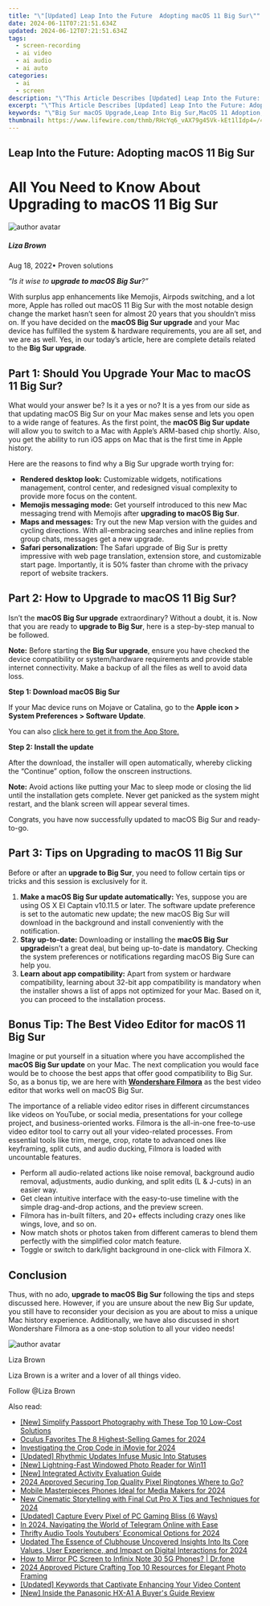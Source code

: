 ```yaml
---
title: "\"[Updated] Leap Into the Future  Adopting macOS 11 Big Sur\""
date: 2024-06-11T07:21:51.634Z
updated: 2024-06-12T07:21:51.634Z
tags: 
  - screen-recording
  - ai video
  - ai audio
  - ai auto
categories: 
  - ai
  - screen
description: "\"This Article Describes [Updated] Leap Into the Future: Adopting macOS 11 Big Sur\""
excerpt: "\"This Article Describes [Updated] Leap Into the Future: Adopting macOS 11 Big Sur\""
keywords: "\"Big Sur macOS Upgrade,Leap Into Big Sur,MacOS 11 Adoption,Future macOS Release,Adopting Big Sur OS,Transition to macOS Big Sur,Next-Gen macOS Switch\""
thumbnail: https://www.lifewire.com/thmb/RHcYq6_vAX79g45Vk-kEt1lIdp4=/400x300/filters:no_upscale():max_bytes(150000):strip_icc()/samsung-unveils-new-products-at-its-annual-unpacked-event-1200186175-0a17180ae84e47f488f43d3afbb7daa6.jpg
---
```


## Leap Into the Future: Adopting macOS 11 Big Sur

# All You Need to Know About Upgrading to macOS 11 Big Sur

![author avatar](https://lh5.googleusercontent.com/-AIMmjowaFs4/AAAAAAAAAAI/AAAAAAAAABc/Y5UmwDaI7HU/s250-c-k/photo.jpg)

##### Liza Brown

 Aug 18, 2022• Proven solutions

_“Is it wise to **upgrade to macOS Big Sur**?”_

With surplus app enhancements like Memojis, Airpods switching, and a lot more, Apple has rolled out macOS 11 Big Sur with the most notable design change the market hasn’t seen for almost 20 years that you shouldn’t miss on. If you have decided on the **macOS Big Sur upgrade** and your Mac device has fulfilled the system & hardware requirements, you are all set, and we are as well. Yes, in our today’s article, here are complete details related to the **Big Sur upgrade**.

## Part 1: Should You Upgrade Your Mac to macOS 11 Big Sur?

What would your answer be? Is it a yes or no? It is a yes from our side as that updating macOS Big Sur on your Mac makes sense and lets you open to a wide range of features. As the first point, the **macOS Big Sur update** will allow you to switch to a Mac with Apple’s ARM-based chip shortly. Also, you get the ability to run iOS apps on Mac that is the first time in Apple history.

Here are the reasons to find why a Big Sur upgrade worth trying for:

* **Rendered desktop look:** Customizable widgets, notifications management, control center, and redesigned visual complexity to provide more focus on the content.
* **Memojis messaging mode:** Get yourself introduced to this new Mac messaging trend with Memojis after **upgrading to macOS Big Sur**.
* **Maps and messages:** Try out the new Map version with the guides and cycling directions. With all-embracing searches and inline replies from group chats, messages get a new upgrade.
* **Safari personalization:** The Safari upgrade of Big Sur is pretty impressive with web page translation, extension store, and customizable start page. Importantly, it is 50% faster than chrome with the privacy report of website trackers.

## Part 2: How to Upgrade to macOS 11 Big Sur?

Isn’t the **macOS Big Sur upgrade** extraordinary? Without a doubt, it is. Now that you are ready to **upgrade to Big Sur**, here is a step-by-step manual to be followed.

**Note:** Before starting the **Big Sur upgrade**, ensure you have checked the device compatibility or system/hardware requirements and provide stable internet connectivity. Make a backup of all the files as well to avoid data loss.

**Step 1: Download macOS Big Sur**

If your Mac device runs on Mojave or Catalina, go to the **Apple icon > System Preferences > Software Update**.

You can also [click here to get it from the App Store.](https://apps.apple.com/us/app/macos-big-sur/id1526878132?mt=12)

**Step 2: Install the update**

After the download, the installer will open automatically, whereby clicking the “Continue” option, follow the onscreen instructions.

**Note:** Avoid actions like putting your Mac to sleep mode or closing the lid until the installation gets complete. Never get panicked as the system might restart, and the blank screen will appear several times.

Congrats, you have now successfully updated to macOS Big Sur and ready-to-go.

## Part 3: Tips on Upgrading to macOS 11 Big Sur

Before or after an **upgrade to Big Sur**, you need to follow certain tips or tricks and this session is exclusively for it.

1. **Make a macOS Big Sur update automatically:** Yes, suppose you are using OS X EI Captain v10.11.5 or later. The software update preference is set to the automatic new update; the new macOS Big Sur will download in the background and install conveniently with the notification.
2. **Stay up-to-date:** Downloading or installing the **macOS Big Sur upgrade**isn’t a great deal, but being up-to-date is mandatory. Checking the system preferences or notifications regarding macOS Big Sure can help you.
3. **Learn about app compatibility:** Apart from system or hardware compatibility, learning about 32-bit app compatibility is mandatory when the installer shows a list of apps not optimized for your Mac. Based on it, you can proceed to the installation process.

## Bonus Tip: The Best Video Editor for macOS 11 Big Sur

Imagine or put yourself in a situation where you have accomplished the **macOS Big Sur update** on your Mac. The next complication you would face would be to choose the best apps that offer good compatibility to Big Sur. So, as a bonus tip, we are here with [**Wondershare Filmora**](https://tools.techidaily.com/wondershare/filmora/download/) as the best video editor that works well on macOS Big Sur.

The importance of a reliable video editor rises in different circumstances like videos on YouTube, or social media, presentations for your college project, and business-oriented works. Filmora is the all-in-one free-to-use video editor tool to carry out all your video-related processes. From essential tools like trim, merge, crop, rotate to advanced ones like keyframing, split cuts, and audio ducking, Filmora is loaded with uncountable features.

* Perform all audio-related actions like noise removal, background audio removal, adjustments, audio dunking, and split edits (L & J-cuts) in an easier way.
* Get clean intuitive interface with the easy-to-use timeline with the simple drag-and-drop actions, and the preview screen.
* Filmora has in-built filters, and 20+ effects including crazy ones like wings, love, and so on.
* Now match shots or photos taken from different cameras to blend them perfectly with the simplified color match feature.
* Toggle or switch to dark/light background in one-click with Filmora X.

## Conclusion

Thus, with no ado, **upgrade to macOS Big Sur** following the tips and steps discussed here. However, if you are unsure about the new Big Sur update, you still have to reconsider your decision as you are about to miss a unique Mac history experience. Additionally, we have also discussed in short Wondershare Filmora as a one-stop solution to all your video needs!

![author avatar](https://lh5.googleusercontent.com/-AIMmjowaFs4/AAAAAAAAAAI/AAAAAAAAABc/Y5UmwDaI7HU/s250-c-k/photo.jpg)

Liza Brown

Liza Brown is a writer and a lover of all things video.

Follow @Liza Brown

<span class="atpl-alsoreadstyle">Also read:</span>
<div><ul>
<li><a href="https://extra-skills.techidaily.com/new-simplify-passport-photography-with-these-top-10-low-cost-solutions/"><u>[New] Simplify Passport Photography with These Top 10 Low-Cost Solutions</u></a></li>
<li><a href="https://extra-skills.techidaily.com/oculus-favorites-the-8-highest-selling-games-for-2024/"><u>Oculus Favorites  The 8 Highest-Selling Games for 2024</u></a></li>
<li><a href="https://extra-skills.techidaily.com/investigating-the-crop-code-in-imovie-for-2024/"><u>Investigating the Crop Code in iMovie for 2024</u></a></li>
<li><a href="https://extra-skills.techidaily.com/updated-rhythmic-updates-infuse-music-into-statuses/"><u>[Updated] Rhythmic Updates  Infuse Music Into Statuses</u></a></li>
<li><a href="https://extra-skills.techidaily.com/new-lightning-fast-windowed-photo-reader-for-win11/"><u>[New] Lightning-Fast Windowed Photo Reader for Win11</u></a></li>
<li><a href="https://extra-skills.techidaily.com/new-integrated-activity-evaluation-guide/"><u>[New] Integrated Activity Evaluation Guide</u></a></li>
<li><a href="https://extra-skills.techidaily.com/2024-approved-securing-top-quality-pixel-ringtones-where-to-go/"><u>2024 Approved  Securing Top Quality Pixel Ringtones  Where to Go?</u></a></li>
<li><a href="https://extra-skills.techidaily.com/mobile-masterpieces-phones-ideal-for-media-makers-for-2024/"><u>Mobile Masterpieces  Phones Ideal for Media Makers for 2024</u></a></li>
<li><a href="https://video-content-creator.techidaily.com/new-cinematic-storytelling-with-final-cut-pro-x-tips-and-techniques-for-2024/"><u>New Cinematic Storytelling with Final Cut Pro X Tips and Techniques for 2024</u></a></li>
<li><a href="https://screen-activity-recording.techidaily.com/updated-capture-every-pixel-of-pc-gaming-bliss-6-ways/"><u>[Updated] Capture Every Pixel of PC Gaming Bliss (6 Ways)</u></a></li>
<li><a href="https://extra-guidance.techidaily.com/in-2024-navigating-the-world-of-telegram-online-with-ease/"><u>In 2024, Navigating the World of Telegram Online with Ease</u></a></li>
<li><a href="https://facebook-video-footage.techidaily.com/thrifty-audio-tools-youtubers-economical-options-for-2024/"><u>Thrifty Audio Tools  Youtubers’ Economical Options for 2024</u></a></li>
<li><a href="https://voice-adjusting.techidaily.com/updated-the-essence-of-clubhouse-uncovered-insights-into-its-core-values-user-experience-and-impact-on-digital-interactions-for-2024/"><u>Updated The Essence of Clubhouse Uncovered Insights Into Its Core Values, User Experience, and Impact on Digital Interactions for 2024</u></a></li>
<li><a href="https://screen-mirror.techidaily.com/how-to-mirror-pc-screen-to-infinix-note-30-5g-phones-drfone-by-drfone-android/"><u>How to Mirror PC Screen to Infinix Note 30 5G Phones? | Dr.fone</u></a></li>
<li><a href="https://extra-guidance.techidaily.com/2024-approved-picture-crafting-top-10-resources-for-elegant-photo-framing/"><u>2024 Approved  Picture Crafting  Top 10 Resources for Elegant Photo Framing</u></a></li>
<li><a href="https://facebook-record-videos.techidaily.com/updated-keywords-that-captivate-enhancing-your-video-content/"><u>[Updated] Keywords that Captivate  Enhancing Your Video Content</u></a></li>
<li><a href="https://extra-guidance.techidaily.com/new-inside-the-panasonic-hx-a1-a-buyers-guide-review/"><u>[New] Inside the Panasonic HX-A1  A Buyer's Guide Review</u></a></li>
</ul></div>

<ins class="adsbygoogle"
      style="display:block"
      data-ad-client="ca-pub-7571918770474297"
      data-ad-slot="8358498916"
      data-ad-format="auto"
      data-full-width-responsive="true"></ins>